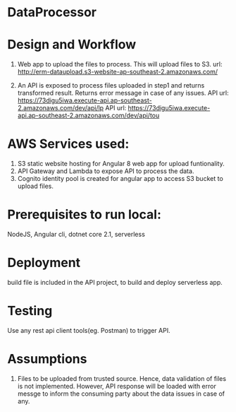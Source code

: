 # DataProcessor

# Design and Workflow

1. Web app to upload the files to process. This will upload files to S3.
    url: http://erm-dataupload.s3-website-ap-southeast-2.amazonaws.com/

2. An API is exposed to process files uploaded in step1 and returns transformed result. Returns error message in case of any issues.
    API url: https://73digu5iwa.execute-api.ap-southeast-2.amazonaws.com/dev/api/lp
    API url: https://73digu5iwa.execute-api.ap-southeast-2.amazonaws.com/dev/api/tou

# AWS Services used:
1. S3 static website hosting for Angular 8 web app for upload funtionality.
2. API Gateway and Lambda to expose API to process the data.
3. Cognito identity pool is created for angular app to access S3 bucket to upload files.

# Prerequisites to run local:
NodeJS, Angular cli, dotnet core 2.1, serverless

# Deployment
build file is included in the API project, to build and deploy serverless app.

# Testing
Use any rest api client tools(eg. Postman) to trigger API. 

# Assumptions
1. Files to be uploaded from trusted source. Hence, data validation of files is not implemented. However, API response will be loaded with error messge to inform the consuming party about the data issues in case of any.

